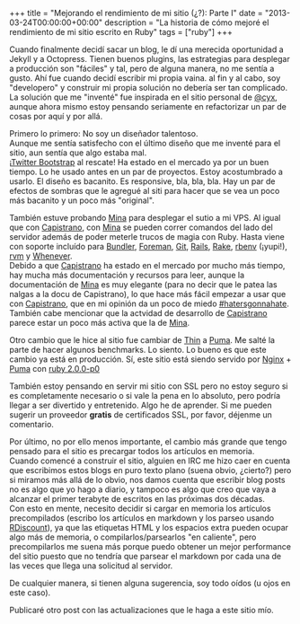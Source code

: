+++
title = "Mejorando el rendimiento de mi sitio (¿?): Parte I"
date = "2013-03-24T00:00:00+00:00"
description = "La historia de cómo mejoré el rendimiento de mi sitio escrito en Ruby"
tags = ["ruby"]
+++

Cuando finalmente decidí sacar un blog, le dí una merecida oportunidad a Jekyll
y a Octopress. Tienen buenos plugins, las estrategias para desplegar a producción
son "fáciles" y tal, pero de alguna manera, no me sentía a gusto. Ahí fue cuando
decidí escribir mi propia vaina. al fin y al cabo, soy "developero" y construir
mi propia solución no debería ser tan complicado.  
La solución que me "inventé" fue inspirada en el sitio personal de [@cyx], aunque
ahora mismo estoy pensando seriamente en refactorizar un par de cosas por aquí y por allá.

Primero lo primero: No soy un diseñador talentoso.  
Aunque me sentía satisfecho con el último diseño que me inventé para el sitio, aun
sentía que algo estaba mal.  
¡[Twitter Bootstrap] al rescate! Ha estado en el mercado ya por un buen tiempo.
Lo he usado antes en un par de proyectos. Estoy acostumbrado a usarlo. El diseño
es bacanito. Es responsive, bla, bla, bla. Hay un par de efectos de sombras que
le agregué al siti para hacer que se vea un poco más bacanito y un poco más "original".

También estuve probando [Mina] para desplegar el sutio a mi VPS.
Al igual que con [Capistrano], con [Mina] se pueden correr comandos del lado del
servidor además de poder meterle trucos de magia con Ruby. Hasta viene con soporte
incluído para [Bundler], [Foreman], [Git], [Rails], [Rake], [rbenv] (¡yupi!), [rvm]
y [Whenever].  
Debido a que [Capistrano] ha estado en el mercado por mucho más tiempo, hay mucha
más documentación y recursos para leer, aunque la documentación de [Mina] es muy
elegante (para no decir que le patea las nalgas a la docu de Capistrano), lo que
hace más fácil empezar a usar que con [Capistrano], que en mi opinión da un poco
de miedo [#hatersgonnahate].  
También cabe mencionar que la actvidad de desarrollo de [Capistrano](https://github.com/capistrano/capistrano/commits/master)
parece estar un poco más activa que la de [Mina](https://github.com/nadarei/mina/commits/master).

Otro cambio que le hice al sitio fue cambiar de [Thin] a [Puma]. Me salté la parte
de hacer algunos benchmarks. Lo siento. Lo bueno es que este cambio ya está en
producción. Sí, este sitio está siendo servido por [Nginx] + [Puma] con [ruby 2.0.0-p0]

También estoy pensando en servir mi sitio con SSL pero no estoy seguro si es
completamente necesario o si vale la pena en lo absoluto, pero podría llegar a ser
divertido y entretenido. Algo he de aprender. Si me pueden sugerir un proveedor
**gratis** de certificados SSL, por favor, déjenme un comentario.

Por último, no por ello menos importante, el cambio más grande que tengo pensado
para el sitio es precargar todos los artículos en memoria.  
Cuando comencé a construir el sitio, alguien en IRC me hizo caer en cuenta que
escribimos estos blogs en puro texto plano (suena obvio, ¿cierto?) pero si miramos
más allá de lo obvio, nos damos cuenta que escribir blog posts no es algo que yo hago
a diario, y tampoco es algo que creo que vaya a alcanzar el primer terabyte de escritos
en las próximas dos décadas.  
Con esto en mente, necesito decidir si cargar en memoria los artículos precompilados
(escribo los artículos en markdown y los parseo usando [RDiscount]), ya que las
etiquetas HTML y los espacios extra pueden ocupar algo más de memoria, o
compilarlos/parsearlos "en caliente", pero precompilarlos me suena más porque
puedo obtener un mejor performance del sitio puesto que no tendría que parsear
el markdown por cada una de las veces que llega una solicitud al servidor.

De cualquier manera, si tienen alguna sugerencia, soy todo oídos (u ojos en este caso).

Publicaré otro post con las actualizaciones que le haga a este sitio mío.

[Jekyll]: http://jekyllrb.com
[Octopress]: http://octopress.org
[@cyx]: https://github.com/cyx/cyrildavid.com
[Twitter Bootstrap]: http://twitter.github.com/bootstrap
[Mina]: http://nadarei.co/mina
[Capistrano]: http://capify.org
[#hatersgonnahate]: https://twitter.com/search?q=%23hatersgonnahate&src=typd
[built-in support]: https://github.com/nadarei/mina/tree/master/lib/mina
[Bundler]: http://gembundler.com
[Foreman]: http://ddollar.github.com/foreman
[Git]: http://git-scm.com
[Rake]: http://rake.rubyforge.org
[Rails]: http://rubyonrails.org
[rbenv]: https://github.com/sstephenson/rbenv
[rvm]: https://rvm.io
[Whenever]: https://github.com/javan/whenever
[Thin]: http://code.macournoyer.com/thin/
[Puma]: http://puma.io
[Nginx]: http://wiki.nginx.org
[ruby 2.0.0-p0]: http://www.ruby-lang.org/en/news/2013/02/24/ruby-2-0-0-p0-is-released/
[RDiscount]: https://github.com/rtomayko/rdiscount
